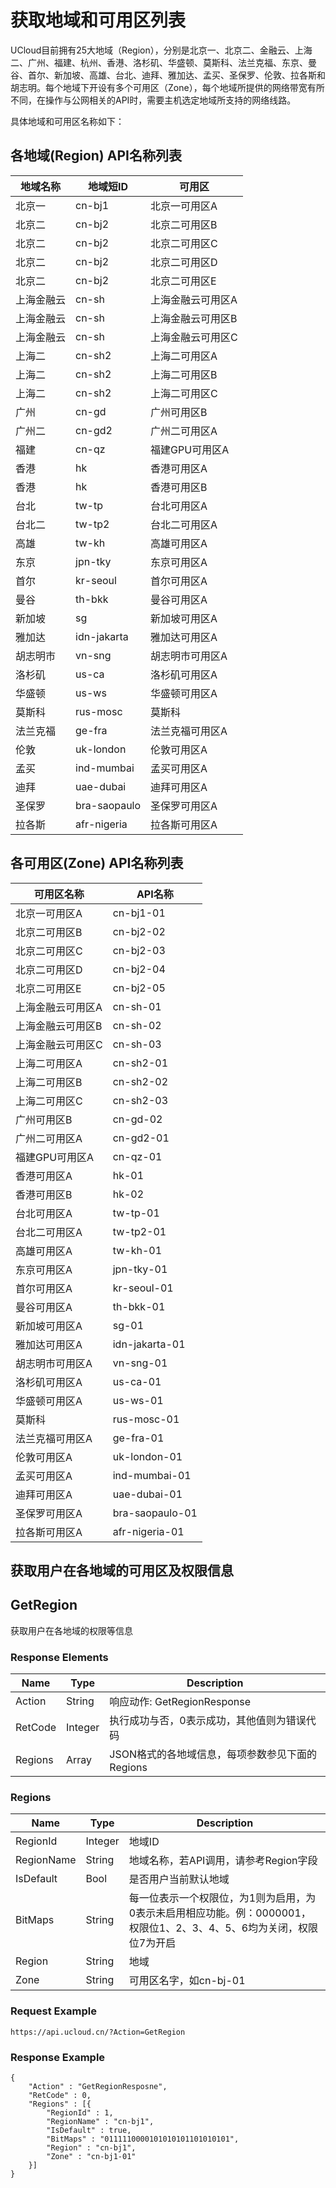 # 获取地域和可用区列表

UCloud目前拥有25大地域（Region），分别是北京一、北京二、金融云、上海二、广州、福建、杭州、香港、洛杉矶、华盛顿、莫斯科、法兰克福、东京、曼谷、首尔、新加坡、高雄、台北、迪拜、雅加达、孟买、圣保罗、伦敦、拉各斯和胡志明。每个地域下开设有多个可用区（Zone），每个地域所提供的网络带宽有所不同，在操作与公网相关的API时，需要主机选定地域所支持的网络线路。

具体地域和可用区名称如下：

## 各地域(Region) API名称列表

| 地域名称   | 地域短ID         | 可用区                            |
|---|---|---|
|	北京一	|	cn-bj1	|	北京一可用区A	|
|	北京二	|	cn-bj2	|	北京二可用区B	|
|	北京二	|	cn-bj2	|	北京二可用区C	|
|	北京二	|	cn-bj2	|	北京二可用区D	|
|	北京二	|	cn-bj2	|	北京二可用区E	|
|	上海金融云	|	cn-sh	|	上海金融云可用区A	|
|	上海金融云	|	cn-sh	|	上海金融云可用区B	|
|	上海金融云	|	cn-sh	|	上海金融云可用区C	|
|	上海二	|	cn-sh2	|	上海二可用区A	|
|	上海二	|	cn-sh2	|	上海二可用区B	|
|	上海二	|	cn-sh2	|	上海二可用区C	|
|	广州	|	cn-gd	|	广州可用区B	|
|	广州二	|	cn-gd2	|	广州二可用区A	|
|	福建	|	cn-qz	|	福建GPU可用区A	|
|	香港	|	hk	|	香港可用区A	|
|	香港	|	hk	|	香港可用区B	|
|	台北	|	tw-tp	|	台北可用区A	|
|	台北二	|	tw-tp2	|	台北二可用区A	|
|	高雄	|	tw-kh	|	高雄可用区A	|
|	东京	|	jpn-tky	|	东京可用区A	|
|	首尔	|	kr-seoul	|	首尔可用区A	|
|	曼谷	|	th-bkk	|	曼谷可用区A	|
|	新加坡	|	sg	|	新加坡可用区A	|
|	雅加达	|	idn-jakarta	|	雅加达可用区A	|
|	胡志明市	|	vn-sng	|	胡志明市可用区A	|
|	洛杉矶	|	us-ca	|	洛杉矶可用区A	|
|	华盛顿	|	us-ws	|	华盛顿可用区A	|
|	莫斯科	|	rus-mosc	|	莫斯科	|
|	法兰克福	|	ge-fra	|	法兰克福可用区A	|
|	伦敦	|	uk-london	|	伦敦可用区A	|
|	孟买	|	ind-mumbai	|	孟买可用区A	|
|	迪拜	|	uae-dubai	|	迪拜可用区A	|
|	圣保罗	|	bra-saopaulo	|	圣保罗可用区A	|
|	拉各斯	|	afr-nigeria	|	拉各斯可用区A	|


## 各可用区(Zone) API名称列表

|可用区名称     |API名称            |
|---|---|
|	北京一可用区A	|	cn-bj1-01	|
|	北京二可用区B	|	cn-bj2-02	|
|	北京二可用区C	|	cn-bj2-03	|
|	北京二可用区D	|	cn-bj2-04	|
|	北京二可用区E	|	cn-bj2-05	|
|	上海金融云可用区A	|	cn-sh-01	|
|	上海金融云可用区B	|	cn-sh-02	|
|	上海金融云可用区C	|	cn-sh-03	|
|	上海二可用区A	|	cn-sh2-01	|
|	上海二可用区B	|	cn-sh2-02	|
|	上海二可用区C	|	cn-sh2-03	|
|	广州可用区B	|	cn-gd-02	|
|	广州二可用区A	|	cn-gd2-01	|
|	福建GPU可用区A	|	cn-qz-01	|
|	香港可用区A	|	hk-01	|
|	香港可用区B	|	hk-02	|
|	台北可用区A	|	tw-tp-01	|
|	台北二可用区A	|	tw-tp2-01	|
|	高雄可用区A	|	tw-kh-01	|
|	东京可用区A	|	jpn-tky-01	|
|	首尔可用区A	|	kr-seoul-01	|
|	曼谷可用区A	|	th-bkk-01	|
|	新加坡可用区A	|	sg-01	|
|	雅加达可用区A	|	idn-jakarta-01	|
|	胡志明市可用区A	|	vn-sng-01	|
|	洛杉矶可用区A	|	us-ca-01	|
|	华盛顿可用区A	|	us-ws-01	|
|	莫斯科	|	rus-mosc-01	|
|	法兰克福可用区A	|	ge-fra-01	|
|	伦敦可用区A	|	uk-london-01	|
|	孟买可用区A	|	ind-mumbai-01	|
|	迪拜可用区A	|	uae-dubai-01	|
|	圣保罗可用区A	|	bra-saopaulo-01	|
|	拉各斯可用区A	|	afr-nigeria-01	|

## 获取用户在各地域的可用区及权限信息

## GetRegion

获取用户在各地域的权限等信息

### Response Elements

|Name        |Type   |Description                       |
|---|---|---|
|Action      |String |响应动作: GetRegionResponse      |
|RetCode     |Integer|执行成功与否，0表示成功，其他值则为错误代码            |
|Regions    |Array  |JSON格式的各地域信息，每项参数参见下面的 Regions|

### Regions 

| Name        | Type     | Description                                                         |
|---|---|---|
| RegionId    | Integer  | 地域ID                                                                |
| RegionName  | String   | 地域名称，若API调用，请参考Region字段                                             |
| IsDefault   | Bool     | 是否用户当前默认地域                                                          |
| BitMaps     | String   | 每一位表示一个权限位，为1则为启用，为0表示未启用相应功能。例：0000001，权限位1、2、3、4、5、6均为关闭，权限位7为开启  |
| Region      | String   | 地域                                                                  |
| Zone        | String   | 可用区名字，如cn-bj-01                                                     |

### Request Example

```
https://api.ucloud.cn/?Action=GetRegion
```

### Response Example

```
{
    "Action" : "GetRegionResposne",
    "RetCode" : 0,
    "Regions" : [{
        "RegionId" : 1,
        "RegionName" : "cn-bj1",
        "IsDefault" : true,
        "BitMaps" : "0111110000101010101101010101",
        "Region" : "cn-bj1",
        "Zone" : "cn-bj1-01"
    }]
}
```
